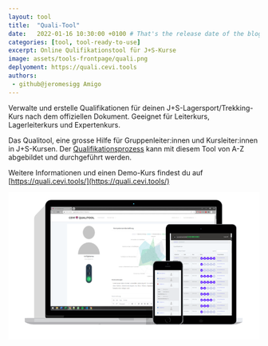```yaml
---
layout: tool
title:  "Quali-Tool"
date:   2022-01-16 10:30:00 +0100 # That's the release date of the blog entry
categories: [tool, tool-ready-to-use]
excerpt: Online Qulifikationstool für J+S-Kurse
image: assets/tools-frontpage/quali.png
deplyoment: https://quali.cevi.tools
authors:
 - github@jeromesigg Amigo
---
```


Verwalte und erstelle Qualifikationen für deinen J+S-Lagersport/Trekking-Kurs nach dem offiziellen Dokument. Geeignet für Leiterkurs, Lagerleiterkurs und Expertenkurs.

Das Qualitool, eine grosse Hilfe für Gruppenleiter:innen und Kursleiter:innen in J+S-Kursen. Der [Qualifikationsprozess](https://padlet.com/bollersimon/Bookmarks) kann mit diesem Tool von A-Z abgebildet und durchgeführt werden.

Weitere Informationen und einen Demo-Kurs findest du auf [https://quali.cevi.tools/](https://quali.cevi.tools/)

![Qualitool Banner](/assets/qualitool.png)